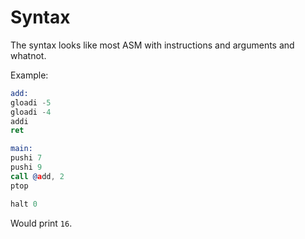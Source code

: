 # Syntax

The syntax looks like most ASM with instructions and arguments and whatnot.

Example:

```asm
add:
gloadi -5
gloadi -4
addi
ret

main:
pushi 7
pushi 9
call @add, 2
ptop

halt 0
```

Would print `16`.